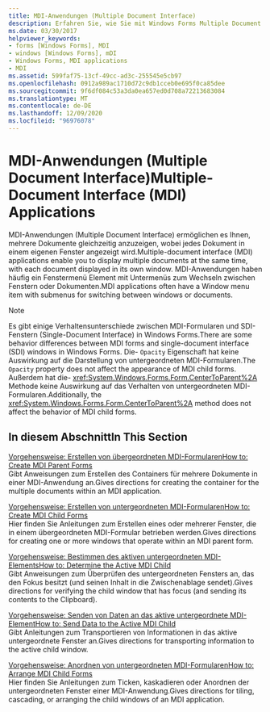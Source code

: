 ```yaml
---
title: MDI-Anwendungen (Multiple Document Interface)
description: Erfahren Sie, wie Sie mit Windows Forms Multiple Document Interface (MDI)-Anwendungen mehrere Dokumente gleichzeitig anzeigen können, wobei jedes Dokument in einem eigenen Fenster angezeigt wird.
ms.date: 03/30/2017
helpviewer_keywords:
- forms [Windows Forms], MDI
- windows [Windows Forms], mDI
- Windows Forms, MDI applications
- MDI
ms.assetid: 599faf75-13cf-49cc-ad3c-255545e5cb97
ms.openlocfilehash: 0912a989ac1710d72c9db1cceb0e695f0ca85dee
ms.sourcegitcommit: 9f6df084c53a3da0ea657ed0d708a72213683084
ms.translationtype: MT
ms.contentlocale: de-DE
ms.lasthandoff: 12/09/2020
ms.locfileid: "96976078"
---
```

# <a name="multiple-document-interface-mdi-applications"></a><span data-ttu-id="0b2aa-103">MDI-Anwendungen (Multiple Document Interface)</span><span class="sxs-lookup"><span data-stu-id="0b2aa-103">Multiple-Document Interface (MDI) Applications</span></span>
<span data-ttu-id="0b2aa-104">MDI-Anwendungen (Multiple Document Interface) ermöglichen es Ihnen, mehrere Dokumente gleichzeitig anzuzeigen, wobei jedes Dokument in einem eigenen Fenster angezeigt wird.</span><span class="sxs-lookup"><span data-stu-id="0b2aa-104">Multiple-document interface (MDI) applications enable you to display multiple documents at the same time, with each document displayed in its own window.</span></span> <span data-ttu-id="0b2aa-105">MDI-Anwendungen haben häufig ein Fenstermenü Element mit Untermenüs zum Wechseln zwischen Fenstern oder Dokumenten.</span><span class="sxs-lookup"><span data-stu-id="0b2aa-105">MDI applications often have a Window menu item with submenus for switching between windows or documents.</span></span>  
  
> [!NOTE]
> <span data-ttu-id="0b2aa-106">Es gibt einige Verhaltensunterschiede zwischen MDI-Formularen und SDI-Fenstern (Single-Document Interface) in Windows Forms.</span><span class="sxs-lookup"><span data-stu-id="0b2aa-106">There are some behavior differences between MDI forms and single-document interface (SDI) windows in Windows Forms.</span></span> <span data-ttu-id="0b2aa-107">Die- `Opacity` Eigenschaft hat keine Auswirkung auf die Darstellung von untergeordneten MDI-Formularen.</span><span class="sxs-lookup"><span data-stu-id="0b2aa-107">The `Opacity` property does not affect the appearance of MDI child forms.</span></span> <span data-ttu-id="0b2aa-108">Außerdem hat die- <xref:System.Windows.Forms.Form.CenterToParent%2A> Methode keine Auswirkung auf das Verhalten von untergeordneten MDI-Formularen.</span><span class="sxs-lookup"><span data-stu-id="0b2aa-108">Additionally, the <xref:System.Windows.Forms.Form.CenterToParent%2A> method does not affect the behavior of MDI child forms.</span></span>  
  
## <a name="in-this-section"></a><span data-ttu-id="0b2aa-109">In diesem Abschnitt</span><span class="sxs-lookup"><span data-stu-id="0b2aa-109">In This Section</span></span>  
 [<span data-ttu-id="0b2aa-110">Vorgehensweise: Erstellen von übergeordneten MDI-Formularen</span><span class="sxs-lookup"><span data-stu-id="0b2aa-110">How to: Create MDI Parent Forms</span></span>](how-to-create-mdi-parent-forms.md)  
 <span data-ttu-id="0b2aa-111">Gibt Anweisungen zum Erstellen des Containers für mehrere Dokumente in einer MDI-Anwendung an.</span><span class="sxs-lookup"><span data-stu-id="0b2aa-111">Gives directions for creating the container for the multiple documents within an MDI application.</span></span>  
  
 [<span data-ttu-id="0b2aa-112">Vorgehensweise: Erstellen von untergeordneten MDI-Formularen</span><span class="sxs-lookup"><span data-stu-id="0b2aa-112">How to: Create MDI Child Forms</span></span>](how-to-create-mdi-child-forms.md)  
 <span data-ttu-id="0b2aa-113">Hier finden Sie Anleitungen zum Erstellen eines oder mehrerer Fenster, die in einem übergeordneten MDI-Formular betrieben werden.</span><span class="sxs-lookup"><span data-stu-id="0b2aa-113">Gives directions for creating one or more windows that operate within an MDI parent form.</span></span>  
  
 [<span data-ttu-id="0b2aa-114">Vorgehensweise: Bestimmen des aktiven untergeordneten MDI-Elements</span><span class="sxs-lookup"><span data-stu-id="0b2aa-114">How to: Determine the Active MDI Child</span></span>](how-to-determine-the-active-mdi-child.md)  
 <span data-ttu-id="0b2aa-115">Gibt Anweisungen zum Überprüfen des untergeordneten Fensters an, das den Fokus besitzt (und seinen Inhalt in die Zwischenablage sendet).</span><span class="sxs-lookup"><span data-stu-id="0b2aa-115">Gives directions for verifying the child window that has focus (and sending its contents to the Clipboard).</span></span>  
  
 [<span data-ttu-id="0b2aa-116">Vorgehensweise: Senden von Daten an das aktive untergeordnete MDI-Element</span><span class="sxs-lookup"><span data-stu-id="0b2aa-116">How to: Send Data to the Active MDI Child</span></span>](how-to-send-data-to-the-active-mdi-child.md)  
 <span data-ttu-id="0b2aa-117">Gibt Anleitungen zum Transportieren von Informationen in das aktive untergeordnete Fenster an.</span><span class="sxs-lookup"><span data-stu-id="0b2aa-117">Gives directions for transporting information to the active child window.</span></span>  
  
 [<span data-ttu-id="0b2aa-118">Vorgehensweise: Anordnen von untergeordneten MDI-Formularen</span><span class="sxs-lookup"><span data-stu-id="0b2aa-118">How to: Arrange MDI Child Forms</span></span>](how-to-arrange-mdi-child-forms.md)  
 <span data-ttu-id="0b2aa-119">Hier finden Sie Anleitungen zum Ticken, kaskadieren oder Anordnen der untergeordneten Fenster einer MDI-Anwendung.</span><span class="sxs-lookup"><span data-stu-id="0b2aa-119">Gives directions for tiling, cascading, or arranging the child windows of an MDI application.</span></span>
